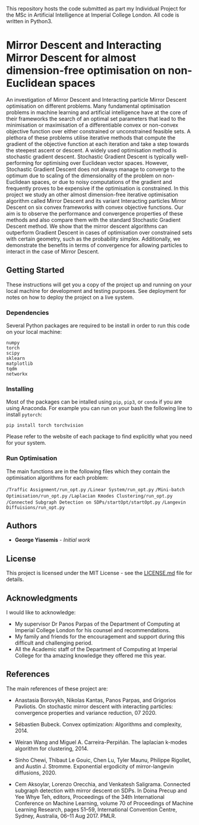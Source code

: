 <!-- # Mirror Descent Optimisation -->
This repository hosts the code submitted as part my Individual Project for the
MSc in Artificial Intelligence at Imperial College London. All code is written in Python3.
<!--For all the dependencies refer to the relevant paragraph of the README file.-->

# Mirror Descent and Interacting Mirror Descent for almost dimension-free optimisation on non-Euclidean spaces

An investigation of Mirror Descent and Interacting particle Mirror Descent optimisation on different problems.
Many fundamental optimisation problems in machine learning and artificial intelligence have at the core of their frameworks the search of an optimal set parameters that lead to the minimisation or maximisation of a differentiable convex or non-convex objective function over either constrained or unconstrained feasible sets. A plethora of these problems utilise iterative methods that compute the gradient of the objective function at each iteration and take a step towards the steepest ascent or descent. A widely used optimisation method is stochastic gradient descent. Stochastic Gradient Descent is typically well-performing for optimising over Euclidean vector spaces. However, Stochastic Gradient Descent  does not always manage to converge to the optimum due to scaling of the dimensionality of the problem on non-Euclidean spaces, or due to noisy computations of the gradient and frequently proves to be expensive if the optimisation is constrained.  In this project we study an other almost dimension-free iterative optimisation algorithm called Mirror Descent and its variant Interacting particles Mirror Descent on six convex frameworks with convex objective functions. Our aim is to observe the performance and  convergence properties  of these methods and also compare them with the standard Stochastic Gradient Descent method. We show that the mirror descent algorithms can outperform Gradient Descent in cases of optimisation over constrained sets with certain geometry, such as the probability simplex. Additionally, we demonstrate the benefits in terms of convergence for allowing particles to interact in the case of Mirror Descent.

## Getting Started

These instructions will get you a copy of the project up and running on your local machine for development and testing purposes. See deployment for notes on how to deploy the project on a live system.

### Dependencies

Several Python packages are required to be install in order to run this code on your local machine:

```
numpy
torch
scipy
sklearn
matplotlib
tqdm
networkx
```

### Installing

Most of the packages can be intalled using ```pip```, ```pip3```, or ```conda``` if you are using Anaconda.
For example you can run on your bash the following line to install ```pytorch```:

```
pip install torch torchvision
```
Please refer to the website of each package to find explicitly what you need for your system.


<!--## Contributing-->

<!--Please read [CONTRIBUTING.md](https://gist.github.com/PurpleBooth/b24679402957c63ec426) for details on our code of conduct, and the process for submitting pull requests to us.-->

### Run Optimisation

The main functions are in the following files which they contain the optimisation algorithms for each problem:

``/Traffic Assignment/run_opt.py``
``/Linear System/run_opt.py``
``/Mini-batch Optimisation/run_opt.py``
``/Laplacian Kmodes Clustering/run_opt.py``
``/Connected Subgraph Detection on SDPs/startOpt/startOpt.py``
``/Langevin Diffuisions/run_opt.py``

## Authors

* **George Yiasemis** - *Initial work*


## License

This project is licensed under the MIT License - see the [LICENSE.md](LICENSE.md) file for details.

## Acknowledgments

I would like to acknowledge:

* My supervisor Dr Panos Parpas of the Department of Computing at Imperial College London for his counsel and recommendations.
* My family and friends for the encouragement and support during this difficult and challenging period.
* All the Academic staff of the Department of Computing at Imperial College for tha amazing knowledge they offered me this year.

## References
The main references of these project are:
* Anastasia Borovykh, Nikolas Kantas, Panos Parpas, and Grigorios Pavliotis. On
stochastic mirror descent with interacting particles: convergence properties and
variance reduction, 07 2020.

* Sébastien Bubeck. Convex optimization: Algorithms and complexity, 2014.

* Weiran Wang and Miguel A. Carreira-Perpiñán. The laplacian k-modes algorithm 
for clustering, 2014.

* Sinho Chewi, Thibaut Le Gouic, Chen Lu, Tyler Maunu, Philippe Rigollet, and
Austin J. Stromme. Exponential ergodicity of mirror-langevin diffusions, 2020.

* Cem Aksoylar, Lorenzo Orecchia, and Venkatesh Saligrama. Connected subgraph
detection with mirror descent on SDPs. In Doina Precup and Yee Whye Teh,
editors, Proceedings of the 34th International Conference on Machine Learning,
volume 70 of Proceedings of Machine Learning Research, pages 51–59, International Convention Centre, Sydney, Australia, 06–11 Aug 2017. PMLR.
